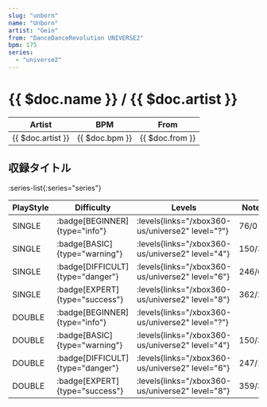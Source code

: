 ```yaml
---
slug: "unborn"
name: "Unborn"
artist: "Gein"
from: "DanceDanceRevolution UNIVERSE2"
bpm: 175
series:
  - "universe2"
---
```


# {{ $doc.name }} / {{ $doc.artist }}

|Artist|BPM|From|
|------|---|----|
|{{ $doc.artist }}|{{ $doc.bpm }}|{{ $doc.from }}|

## 収録タイトル

:series-list{:series="series"}

|PlayStyle|Difficulty|Levels|Notes|Movie|
|---------|----------|------|-----|-----|
|SINGLE| :badge[BEGINNER]{type="info"}| :levels{links="/xbox360-us/universe2" level="?"}|76/0||
|SINGLE| :badge[BASIC]{type="warning"}| :levels{links="/xbox360-us/universe2" level="4"}|150/3||
|SINGLE| :badge[DIFFICULT]{type="danger"}| :levels{links="/xbox360-us/universe2" level="6"}|246/6||
|SINGLE| :badge[EXPERT]{type="success"}| :levels{links="/xbox360-us/universe2" level="8"}|362/27||
|DOUBLE| :badge[BEGINNER]{type="info"}| :levels{links="/xbox360-us/universe2" level="?"}|||
|DOUBLE| :badge[BASIC]{type="warning"}| :levels{links="/xbox360-us/universe2" level="4"}|150/3||
|DOUBLE| :badge[DIFFICULT]{type="danger"}| :levels{links="/xbox360-us/universe2" level="6"}|247/12||
|DOUBLE| :badge[EXPERT]{type="success"}| :levels{links="/xbox360-us/universe2" level="8"}|359/32||
